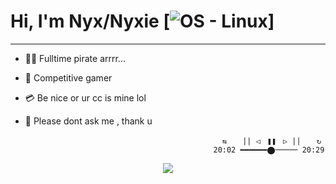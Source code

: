 
# Hi, I'm Nyx/Nyxie [![OS - Linux](https://img.shields.io/badge/OS-Linux-blue?logo=linux&logoColor=white)]
<hr>

  - 🏴‍☠️ Fulltime pirate arrrr...
  - 👾 Competitive gamer
  - 💳 Be nice or ur cc is mine lol
  - 💬 Please dont ask me , thank u

                                                    ⇆ㅤ  || ◁ㅤ❚❚ㅤ▷ ||ㅤ  ↻
                                                  20:02 ━━━━━━⬤───── 20:29
<div align="center">

  ![](https://tryhackme-badges.s3.amazonaws.com/Nyxie.png)
</div>
